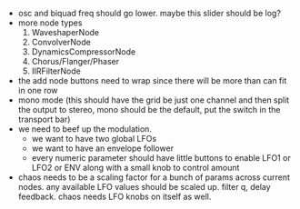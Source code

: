 - osc and biquad freq should go lower. maybe this slider should be log?
- more node types
  1. WaveshaperNode
  2. ConvolverNode
  3. DynamicsCompressorNode
  4. Chorus/Flanger/Phaser
  5. IIRFilterNode
- the add node buttons need to wrap since there will be more than can fit in one row
- mono mode (this should have the grid be just one channel and then split the output to stereo, mono should be the default, put the switch in the transport bar)
- we need to beef up the modulation.
  - we want to have two global LFOs
  - we want to have an envelope follower
  - every numeric parameter should have little buttons to enable LFO1 or LFO2 or ENV along with a small knob to control amount
- chaos needs to be a scaling factor for a bunch of params across current nodes. any available LFO values should be scaled up. filter q, delay feedback. chaos needs LFO knobs on itself as well.
